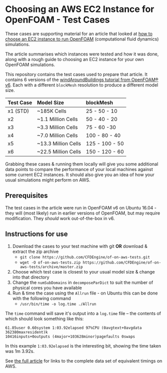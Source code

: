 # Choosing an AWS EC2 Instance for OpenFOAM - Test Cases

These cases are supporting material for an article that looked at [how to choose an EC2 instance to run OpenFOAM](https://www.cfdengine.com/blog/how-to-choose-an-ec2-instance-for-openfoam/) (computational fluid dynamics) simulations.

The article summarises which instances were tested and how it was done, along with a rough guide to choosing an EC2 instance for your own OpenFOAM simulations.

This repository contains the test cases used to prepare that article. It contains 6 versions of the [windAroundBuildings tutorial from OpenFOAM&reg; v6](https://github.com/OpenFOAM/OpenFOAM-6/tree/master/tutorials/incompressible/simpleFoam/windAroundBuildings). Each with a different `blockMesh` resolution to produce a different model size.

| Test Case | Model Size            | blockMesh         |
|:--        |:--                    |:--                |
| x1 (STD)  | ~185K Cells           | 25 - 50 - 10      |
| x2        | ~1.1 Million Cells    | 50 - 40 - 20      |
| x3        | ~3.3 Million Cells    | 75 - 60 -30       |
| x4        | ~7.0 Million Cells    | 100 - 80 - 40     |
| x5        | ~13.3 Million Cells   | 125 - 100 - 50    |
| x6        | ~22.5 Million Cells   | 150 - 120 - 60    |

Grabbing these cases & running them locally will give you some additional data points to compare the performance of your local machines against some current EC2 instances. It should also give you an idea of how your usual simulations might perform on AWS.

## Prerequisites
The test cases in the article were run in OpenFOAM v6 on Ubuntu 16.04 - they will (most likely) run in earlier versions of OpenFOAM, but may require modification. They *should* work out-of-the-box in v6.

## Instructions for use
1. Download the cases to your test machine with git **OR** download & extract the zip archive
	- `git clone https://github.com/CFDEngine/of-on-aws-tests.git`
	- `wget -O of-on-aws-tests.zip https://github.com/CFDEngine/of-on-aws-tests/archive/master.zip`
2. Choose which test case is closest to your usual model size & change into that directory
3. Change the `numSubDomains` in `decomposeParDict` to suit the number of physical cores you have available
4. Run & time the case using the `Allrun` file - on Ubuntu this can be done with the following command
	- `/usr/bin/time -o log.time ./Allrun`

The `time` command will save it's output into a `log.time` file &ndash; the contents of which should look something like this:

```
61.85user 0.60system 1:03.92elapsed 97%CPU (0avgtext+0avgdata 362380maxresident)k
10416inputs+0outputs (4major+103628minor)pagefaults 0swaps
```

In this example `1:03.92elapsed` is the interesting bit, showing  the time taken was 1m 3.92s.

See [the full article](https://www.cfdengine.com/blog/how-to-choose-an-ec2-instance-for-openfoam/) for links to the complete data set of equivalent timings on AWS.